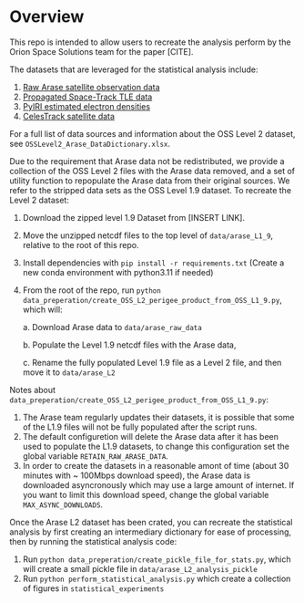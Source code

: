 # Overview

This repo is intended to allow users to recreate the analysis perform by the Orion Space Solutions team for the paper [CITE].

The datasets that are leveraged for the statistical analysis include:

1. [Raw Arase satellite observation data](https://ergsc.isee.nagoya-u.ac.jp/data_info/erg.shtml.en)
1. [Propagated Space-Track TLE data](https://www.space-track.org/)
1. [PyIRI estimated electron densities](https://github.com/victoriyaforsythe/PyIRI)
1. [CelesTrack satellite data](https://celestrak.org/satcat/satcat-format.php)

For a full list of data sources and information about the OSS Level 2 dataset, see `OSSLevel2_Arase_DataDictionary.xlsx`.

Due to the requirement that Arase data not be redistributed, we provide a collection of the OSS Level 2 files with the Arase data removed, and a set of utility function to repopulate the Arase data from their original sources.
We refer to the stripped data sets as the OSS Level 1.9 dataset. To recreate the Level 2 dataset:

1. Download the zipped level 1.9 Dataset from [INSERT LINK].
1. Move the unzipped netcdf files to the top level of `data/arase_L1_9`, relative to the root of this repo.
1. Install dependencies with `pip install -r requirements.txt` (Create a new conda environment with python3.11 if needed)
1. From the root of the repo, run `python data_preperation/create_OSS_L2_perigee_product_from_OSS_L1_9.py`, which will:

    a. Download Arase data to `data/arase_raw_data`

    b. Populate the Level 1.9 netcdf files with the Arase data, 

    c. Rename the fully populated Level 1.9 file as a Level 2 file, and then move it to `data/arase_L2`

Notes about `data_preperation/create_OSS_L2_perigee_product_from_OSS_L1_9.py`:

1. The Arase team regularly updates their datasets, it is possible that some of the L1.9 files will not be fully populated after the script runs.
1. The default configuretion will delete the Arase data after it has been used to populate the L1.9 datasets, to change this configuration set the global variable `RETAIN_RAW_ARASE_DATA`.
1. In order to create the datasets in a reasonable amont of time (about 30 minutes with ~ 100Mbps download speed), the Arase data is downloaded asyncronously which may use a large amount of internet. If you want to limit this download speed, change the global variable `MAX_ASYNC_DOWNLOADS`.

Once the Arase L2 dataset has been crated, you can recreate the statistical analysis by first creating an intermediary dictionary for ease of processing, then by running the statistical analysis code:

1. Run `python data_preperation/create_pickle_file_for_stats.py`, which will create a small pickle file in `data/arase_L2_analysis_pickle`
1. Run `python perform_statistical_analysis.py` which create a collection of figures in `statistical_experiments`


